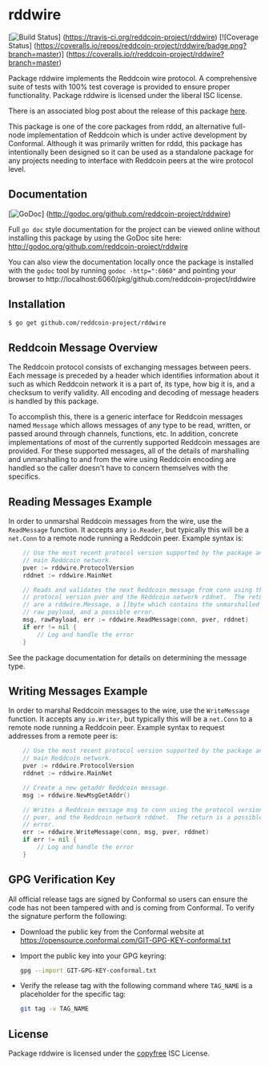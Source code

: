 rddwire
=======

[![Build Status](https://travis-ci.org/reddcoin-project/rddwire.png?branch=master)]
(https://travis-ci.org/reddcoin-project/rddwire) [![Coverage Status]
(https://coveralls.io/repos/reddcoin-project/rddwire/badge.png?branch=master)]
(https://coveralls.io/r/reddcoin-project/rddwire?branch=master)

Package rddwire implements the Reddcoin wire protocol.  A comprehensive suite of
tests with 100% test coverage is provided to ensure proper functionality.
Package rddwire is licensed under the liberal ISC license.

There is an associated blog post about the release of this package
[here](https://blog.conformal.com/btcwire-the-bitcoin-wire-protocol-package-from-btcd/).

This package is one of the core packages from rddd, an alternative full-node
implementation of Reddcoin which is under active development by Conformal.
Although it was primarily written for rddd, this package has intentionally been
designed so it can be used as a standalone package for any projects needing to
interface with Reddcoin peers at the wire protocol level.

## Documentation

[![GoDoc](https://godoc.org/github.com/reddcoin-project/rddwire?status.png)]
(http://godoc.org/github.com/reddcoin-project/rddwire)

Full `go doc` style documentation for the project can be viewed online without
installing this package by using the GoDoc site here:
http://godoc.org/github.com/reddcoin-project/rddwire

You can also view the documentation locally once the package is installed with
the `godoc` tool by running `godoc -http=":6060"` and pointing your browser to
http://localhost:6060/pkg/github.com/reddcoin-project/rddwire

## Installation

```bash
$ go get github.com/reddcoin-project/rddwire
```

## Reddcoin Message Overview

The Reddcoin protocol consists of exchanging messages between peers. Each message
is preceded by a header which identifies information about it such as which
Reddcoin network it is a part of, its type, how big it is, and a checksum to
verify validity. All encoding and decoding of message headers is handled by this
package.

To accomplish this, there is a generic interface for Reddcoin messages named
`Message` which allows messages of any type to be read, written, or passed
around through channels, functions, etc. In addition, concrete implementations
of most of the currently supported Reddcoin messages are provided. For these
supported messages, all of the details of marshalling and unmarshalling to and
from the wire using Reddcoin encoding are handled so the caller doesn't have to
concern themselves with the specifics.

## Reading Messages Example

In order to unmarshal Reddcoin messages from the wire, use the `ReadMessage`
function. It accepts any `io.Reader`, but typically this will be a `net.Conn`
to a remote node running a Reddcoin peer.  Example syntax is:

```Go
	// Use the most recent protocol version supported by the package and the
	// main Reddcoin network.
	pver := rddwire.ProtocolVersion
	rddnet := rddwire.MainNet

	// Reads and validates the next Reddcoin message from conn using the
	// protocol version pver and the Reddcoin network rddnet.  The returns
	// are a rddwire.Message, a []byte which contains the unmarshalled
	// raw payload, and a possible error.
	msg, rawPayload, err := rddwire.ReadMessage(conn, pver, rddnet)
	if err != nil {
		// Log and handle the error
	}
```

See the package documentation for details on determining the message type.

## Writing Messages Example

In order to marshal Reddcoin messages to the wire, use the `WriteMessage`
function. It accepts any `io.Writer`, but typically this will be a `net.Conn`
to a remote node running a Reddcoin peer. Example syntax to request addresses
from a remote peer is:

```Go
	// Use the most recent protocol version supported by the package and the
	// main Reddcoin network.
	pver := rddwire.ProtocolVersion
	rddnet := rddwire.MainNet

	// Create a new getaddr Reddcoin message.
	msg := rddwire.NewMsgGetAddr()

	// Writes a Reddcoin message msg to conn using the protocol version
	// pver, and the Reddcoin network rddnet.  The return is a possible
	// error.
	err := rddwire.WriteMessage(conn, msg, pver, rddnet)
	if err != nil {
		// Log and handle the error
	}
```

## GPG Verification Key

All official release tags are signed by Conformal so users can ensure the code
has not been tampered with and is coming from Conformal.  To verify the
signature perform the following:

- Download the public key from the Conformal website at
  https://opensource.conformal.com/GIT-GPG-KEY-conformal.txt

- Import the public key into your GPG keyring:
  ```bash
  gpg --import GIT-GPG-KEY-conformal.txt
  ```

- Verify the release tag with the following command where `TAG_NAME` is a
  placeholder for the specific tag:
  ```bash
  git tag -v TAG_NAME
  ```

## License

Package rddwire is licensed under the [copyfree](http://copyfree.org) ISC
License.
